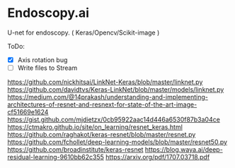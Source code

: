 # Endoscopy.ai
U-net for endoscopy. ( Keras/Opencv/Scikit-image )

ToDo:
- [X] Axis rotation bug
- [ ] Write files to Stream

https://github.com/nickhitsai/LinkNet-Keras/blob/master/linknet.py
https://github.com/davidtvs/Keras-LinkNet/blob/master/models/linknet.py
https://medium.com/@14prakash/understanding-and-implementing-architectures-of-resnet-and-resnext-for-state-of-the-art-image-cf51669e1624
https://gist.github.com/mjdietzx/0cb95922aac14d446a6530f87b3a04ce
https://ctmakro.github.io/site/on_learning/resnet_keras.html
https://github.com/raghakot/keras-resnet/blob/master/resnet.py
https://github.com/fchollet/deep-learning-models/blob/master/resnet50.py
https://github.com/broadinstitute/keras-resnet
https://blog.waya.ai/deep-residual-learning-9610bb62c355
https://arxiv.org/pdf/1707.03718.pdf
